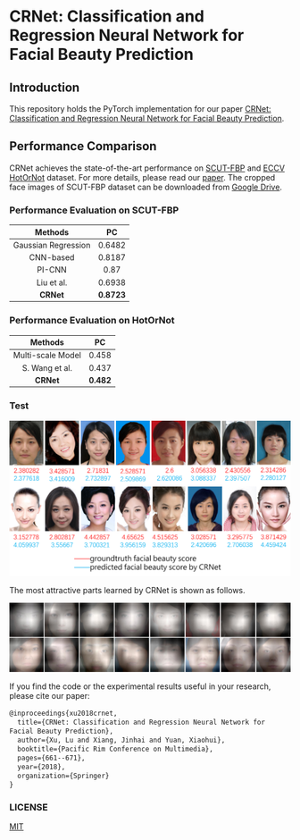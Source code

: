 # CRNet: Classification and Regression Neural Network for Facial Beauty Prediction

## Introduction
This repository holds the PyTorch implementation for our paper [CRNet: Classification and Regression Neural Network for Facial Beauty Prediction](https://link.springer.com/chapter/10.1007/978-3-030-00764-5_61).


## Performance Comparison
CRNet achieves the state-of-the-art performance on [SCUT-FBP](http://www.hcii-lab.net/data/scut-fbp/en/introduce.html) 
and [ECCV HotOrNot](https://www.researchgate.net/publication/261595808_Female_Facial_Beauty_Dataset_ECCV2010_v10) dataset. For more details, please read our [paper](https://link.springer.com/chapter/10.1007/978-3-030-00764-5_61).
The cropped face images of SCUT-FBP dataset can be downloaded from [Google Drive](https://drive.google.com/open?id=1hDa9sqewrxW8xMhezU82p4wrv2fu9GoX).

### Performance Evaluation on SCUT-FBP
| Methods | PC |
| :---: | :---: |
| Gaussian Regression | 0.6482 |
| CNN-based | 0.8187 |
| PI-CNN | 0.87 |
| Liu et al. | 0.6938 |
| **CRNet** | **0.8723** |

### Performance Evaluation on HotOrNot
| Methods | PC |
| :---: | :---: |
| Multi-scale Model | 0.458 |
| S. Wang et al. | 0.437 |
| **CRNet** | **0.482** |

### Test
![SCUT-FBP](./scutfbp.png)


The most attractive parts learned by CRNet is shown as follows.

![Deep Feature](./deep_feature.png)


If you find the code or the experimental results useful in your research, 
please cite our paper:
```
@inproceedings{xu2018crnet,
  title={CRNet: Classification and Regression Neural Network for Facial Beauty Prediction},
  author={Xu, Lu and Xiang, Jinhai and Yuan, Xiaohui},
  booktitle={Pacific Rim Conference on Multimedia},
  pages={661--671},
  year={2018},
  organization={Springer}
}
```

### LICENSE
[MIT](./LICENSE)
